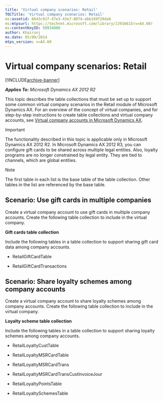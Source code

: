 ```yaml
---
title: 'Virtual company scenarios: Retail'
TOCTitle: 'Virtual company scenarios: Retail'
ms:assetid: 6643c91f-47e3-43e7-8074-abb169f29da6
ms:mtpsurl: https://technet.microsoft.com/library/JJ916615(v=AX.60)
ms:contentKeyID: 50934000
author: Khairunj
ms.date: 05/09/2014
mtps_version: v=AX.60
---
```


# Virtual company scenarios: Retail 


[!INCLUDE[archive-banner](includes/archive-banner.md)]


_**Applies To:** Microsoft Dynamics AX 2012 R2_

This topic describes the table collections that must be set up to support some common virtual company scenarios in the Retail module of Microsoft Dynamics AX. For an overview of the concept of virtual companies, and for step-by-step instructions to create table collections and virtual company accounts, see [Virtual company accounts in Microsoft Dynamics AX](virtual-company-accounts-in-microsoft-dynamics-ax.md).


> [!IMPORTANT]
> <P>The functionality described in this topic is applicable only in Microsoft Dynamics AX 2012 R2. In Microsoft Dynamics AX 2012 R3, you can configure gift cards to be shared across multiple legal entities. Also, loyalty programs are no longer constrained by legal entity. They are tied to channels, which are global entities.</P>




> [!NOTE]
> <P>The first table in each list is the base table of the table collection. Other tables in the list are referenced by the base table.</P>



## Scenario: Use gift cards in multiple companies

Create a virtual company account to use gift cards in multiple company accounts. Create the following table collection to include in the virtual company.

**Gift cards table collection**

Include the following tables in a table collection to support sharing gift card data among company accounts.

  - RetailGiftCardTable

  - RetailGiftCardTransactions

## Scenario: Share loyalty schemes among company accounts

Create a virtual company account to share loyalty schemes among company accounts. Create the following table collection to include in the virtual company.

**Loyalty scheme table collection**

Include the following tables in a table collection to support sharing loyalty schemes among company accounts.

  - RetailLoyaltyCustTable

  - RetailLoyaltyMSRCardTable

  - RetailLoyaltyMSRCardTrans

  - RetailLoyaltyMSRCardTransCustInvoiceJour

  - RetailLoyaltyPointsTable

  - RetailLoyaltySchemesTable

  


